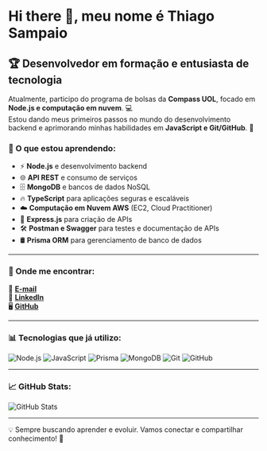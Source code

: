 # Hi there 👋, meu nome é Thiago Sampaio

## 🏆 Desenvolvedor em formação e entusiasta de tecnologia

Atualmente, participo do programa de bolsas da **Compass UOL**, focado em **Node.js e computação em nuvem**. 💻  
Estou dando meus primeiros passos no mundo do desenvolvimento backend e aprimorando minhas habilidades em **JavaScript e Git/GitHub**. 🚀  

### 📖 O que estou aprendendo:
- ⚡ **Node.js** e desenvolvimento backend  
- 🌐 **API REST** e consumo de serviços  
- 🗄️ **MongoDB** e bancos de dados NoSQL  
- 🔥 **TypeScript** para aplicações seguras e escaláveis  
- ☁️ **Computação em Nuvem AWS** (EC2, Cloud Practitioner)  
- 🚀 **Express.js** para criação de APIs  
- 🛠️ **Postman e Swagger** para testes e documentação de APIs  
- 🛢️ **Prisma ORM** para gerenciamento de banco de dados  

---

### 📌 Onde me encontrar:
📩 **[E-mail](mailto:thiagodev.sampaiog@gmail.com)**  
💼 **[LinkedIn](https://www.linkedin.com/in/thiago-sampaiog/)**  
🖥️ **[GitHub](https://github.com/thiagosampaiog/)**  

---

### 📊 Tecnologias que já utilizo:
![Node.js](https://img.shields.io/badge/Node.js-43853D?style=for-the-badge&logo=node.js&logoColor=white)  ![JavaScript](https://img.shields.io/badge/JavaScript-F7DF1E?style=for-the-badge&logo=javascript&logoColor=black)  ![Prisma](https://img.shields.io/badge/Prisma-2D3748?style=for-the-badge&logo=prisma&logoColor=white)  ![MongoDB](https://img.shields.io/badge/MongoDB-47A248?style=for-the-badge&logo=mongodb&logoColor=white)  ![Git](https://img.shields.io/badge/Git-F05032?style=for-the-badge&logo=git&logoColor=white)  ![GitHub](https://img.shields.io/badge/GitHub-181717?style=for-the-badge&logo=github&logoColor=white)  

---

### 📈 GitHub Stats:
![GitHub Stats](https://github-readme-stats.vercel.app/api?username=thiagosampaiog&show_icons=true&theme=radical)  

---

💡 Sempre buscando aprender e evoluir. Vamos conectar e compartilhar conhecimento! 🚀
